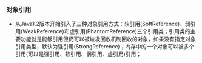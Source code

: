 ### 对象引用
+ 从Java1.2版本开始引入了三种对象引用方式：软引用(SoftReference)、弱引用(WeakReference)和虚引用(PhantomReference)三个引用类；引用类的主要功能就是能够引用但仍可以被垃圾回收机制回收的对象，如果没有指定对象引用类型，默认为强引用(StrongReference)；内存中的一个对象可以被多个引用(可以是强引用、软引用、弱引用、虚引用)引用；
